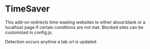 # TimeSaver

This add-on redirects time wasting websites to either about:blank or a localhost page if certain conditions are not met. Blocked sites can be customized in config.js.

Detection occurs anytime a tab url is updated.
